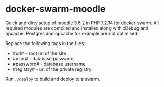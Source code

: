 ﻿# docker-swarm-moodle

Quick and dirty setup of moodle 3.6.2 in PHP 7.2.14 for docker swarm. All required modules are compiled and installed along with xDebug and opcache. Postgres and opcache for example are not optimised.

Replace the following tags in the files:
 - #url# - root url of the site
 - #user# - database password
 - #password# - database username 
 - #registry# - url of the private registry

Run `./deploy` to build and deploy to a swarm.
